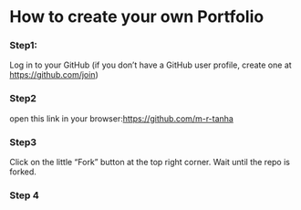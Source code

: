 # How to create your own Portfolio


  ### Step1:
  
 Log in to your GitHub (if you don’t have a GitHub user profile, create one at https://github.com/join)
  
  
  ### Step2
  
  open this link in your browser:https://github.com/m-r-tanha
  
  ### Step3
  Click on the little “Fork” button at the top right corner. Wait until the repo is forked.
  
  ### Step 4
